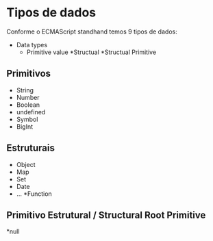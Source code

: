 # Tipos de dados

Conforme o ECMAScript standhand temos 9 tipos de dados:

* Data types
    * Primitive value
    *Structual
    *Structual Primitive

## Primitivos

* String
* Number
* Boolean
* undefined
* Symbol
* BigInt
    
## Estruturais

 * Object
 * Map
 * Set
 * Date
 * ...
*Function

## Primitivo Estrutural / Structural Root Primitive

*null